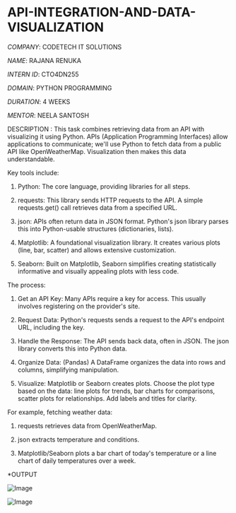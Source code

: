 # API-INTEGRATION-AND-DATA-VISUALIZATION

*COMPANY*: CODETECH IT SOLUTIONS

*NAME*: RAJANA RENUKA

*INTERN ID*: CTO4DN255

*DOMAIN*: PYTHON PROGRAMMING

*DURATION*: 4 WEEKS

*MENTOR*: NEELA SANTOSH

DESCRIPTION : 
This task combines retrieving data from an API with visualizing it using Python. APIs (Application Programming Interfaces) allow applications to communicate; we'll use Python to fetch data from a public API like OpenWeatherMap. Visualization then makes this data understandable.

Key tools include:

1) Python: The core language, providing libraries for all steps.

2) requests: This library sends HTTP requests to the API. A simple requests.get() call retrieves data from a specified URL.

3) json: APIs often return data in JSON format. Python's json library parses this into Python-usable structures (dictionaries, lists).

4) Matplotlib: A foundational visualization library. It creates various plots (line, bar, scatter) and allows extensive customization.

5) Seaborn: Built on Matplotlib, Seaborn simplifies creating statistically informative and visually appealing plots with less code.

The process:

1) Get an API Key: Many APIs require a key for access. This usually involves registering on the 
   provider's site.

2) Request Data: Python's requests sends a request to the API's endpoint URL, including the key.

3) Handle the Response: The API sends back data, often in JSON. The json library converts this 
   into Python data.

4) Organize Data: (Pandas) A DataFrame organizes the data into rows and columns, simplifying 
   manipulation.

5) Visualize: Matplotlib or Seaborn creates plots. Choose the plot type based on the data: line 
   plots for trends, bar charts for comparisons, scatter plots for relationships. Add labels and 
   titles for clarity.

For example, fetching weather data:

1) requests retrieves data from OpenWeatherMap.

2) json extracts temperature and conditions.

3) Matplotlib/Seaborn plots a bar chart of today's temperature or a line chart of daily 
   temperatures over a week.

*OUTPUT

![Image](https://github.com/user-attachments/assets/78d45183-207f-4586-8434-edfe4dd7c43f)

![Image](https://github.com/user-attachments/assets/46708a0b-621a-4797-b7a7-54de52f9fc90)
